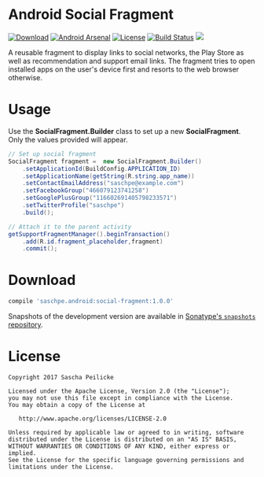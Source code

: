 # Android Social Fragment
[![Download](https://api.bintray.com/packages/saschpe/maven/android-socialfragment/images/download.svg)](https://bintray.com/saschpe/maven/android-socialfragment/_latestVersion)
[![Android Arsenal](https://img.shields.io/badge/Android%20Arsenal-Android%20SocialFragment-brightgreen.svg?style=flat)](https://android-arsenal.com/details/1/5872)
[![License](http://img.shields.io/:license-apache-blue.svg)](http://www.apache.org/licenses/LICENSE-2.0.html)
[![Build Status](https://travis-ci.org/saschpe/android-socialfragment.svg?branch=master)](https://travis-ci.org/saschpe/android-socialfragment)
<a href="http://www.methodscount.com/?lib=saschpe.android%3Asocialfragment%3A1.0.2"><img src="https://img.shields.io/badge/Methods and size-core: 100 | deps: 19640 | 25 KB-e91e63.svg"/></a>

A reusable fragment to display links to social networks, the Play Store as well
as recommendation and support email links. The fragment tries to open installed
apps on the user's device first and resorts to the web browser otherwise.

# Usage
Use the **SocialFragment.Builder** class to set up a new **SocialFragment**.
Only the values provided will appear. 

```java
// Set up social fragment
SocialFragment fragment =  new SocialFragment.Builder()
    .setApplicationId(BuildConfig.APPLICATION_ID)
    .setApplicationName(getString(R.string.app_name))
    .setContactEmailAddress("saschpe@example.com")
    .setFacebookGroup("466079123741258")
    .setGooglePlusGroup("116602691405798233571")
    .setTwitterProfile("saschpe")
    .build();

// Attach it to the parent activity
getSupportFragmentManager().beginTransaction()
    .add(R.id.fragment_placeholder,fragment)
    .commit();
```

# Download
```groovy
compile 'saschpe.android:social-fragment:1.0.0'
```

Snapshots of the development version are available in [Sonatype's `snapshots` repository][snap].

# License

    Copyright 2017 Sascha Peilicke

    Licensed under the Apache License, Version 2.0 (the "License");
    you may not use this file except in compliance with the License.
    You may obtain a copy of the License at

       http://www.apache.org/licenses/LICENSE-2.0

    Unless required by applicable law or agreed to in writing, software
    distributed under the License is distributed on an "AS IS" BASIS,
    WITHOUT WARRANTIES OR CONDITIONS OF ANY KIND, either express or implied.
    See the License for the specific language governing permissions and
    limitations under the License.


 [snap]: https://oss.sonatype.org/content/repositories/snapshots/